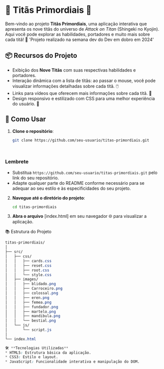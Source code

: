 # 🌌 Titãs Primordiais 🌌

Bem-vindo ao projeto **Titãs Primordiais**, uma aplicação interativa que apresenta os nove titãs do universo de *Attack on Titan* (Shingeki no Kyojin). Aqui você pode explorar as habilidades, portadores e muito mais sobre cada titã! 💪
'Projeto realizado na semana dev do Dev em dobro em 2024'

## 📦 Recursos do Projeto

- Exibição dos **Nove Titãs** com suas respectivas habilidades e portadores. 
- Interação dinâmica com a lista de titãs: ao passar o mouse, você pode visualizar informações detalhadas sobre cada titã. 🖱️
- Links para vídeos que oferecem mais informações sobre cada titã. 🎥
- Design responsivo e estilizado com CSS para uma melhor experiência do usuário. 🎨

## 🚀 Como Usar

1. **Clone o repositório**:
   ```bash
   git clone https://github.com/seu-usuario/titas-primordiais.git

  
### Lembrete
- Substitua `https://github.com/seu-usuario/titas-primordiais.git` pelo link do seu repositório.
- Adapte qualquer parte do README conforme necessário para se adequar ao seu estilo e às especificidades do seu projeto.
 

2. **Navegue até o diretório do projeto**:
    ```bash
    cd titas-primordiais

3. **Abra o arquivo** [index.html] em seu navegador 🌐 para visualizar a aplicação.

📚 Estrutura do Projeto
```css
titas-primordiais/
│
├── src/
│   ├── css/
│   │   ├── cards.css
│   │   ├── reset.css
│   │   ├── root.css
│   │   └── style.css
│   ├── images/
│   │   ├── blidado.png
│   │   ├── Carroceiro.png
│   │   ├── colossal.png
│   │   ├── eren.png
│   │   ├── femea.png
│   │   ├── fundador.png
│   │   ├── martelo.png
│   │   ├── mandibula.png
│   │   └── bestial.png
│   └── js/
│       └── script.js
│
└── index.html

🛠️ **Tecnologias Utilizadas**
* HTML5: Estrutura básica da aplicação.
* CSS3: Estilo e layout.
* JavaScript: Funcionalidade interativa e manipulação do DOM.